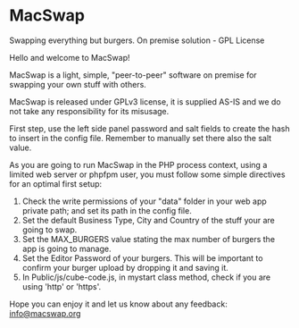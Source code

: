 # MacSwap
Swapping everything but burgers. On premise solution - GPL License

Hello and welcome to MacSwap!<br>
	   
MacSwap is a light, simple, "peer-to-peer" software on premise for swapping your own stuff with others.<br>
	   
MacSwap is released under GPLv3 license, it is supplied AS-IS and we do not take any responsibility for its misusage.<br>

First step, use the left side panel password and salt fields to create the hash to insert in the config file. Remember to manually set there also the salt value.<br>
	   
As you are going to run MacSwap in the PHP process context, using a limited web server or phpfpm user, you must follow some simple directives for an optimal first setup:<br>
<ol>
  <li>Check the write permissions of your "data" folder in your web app private path; and set its path in the config file.</li>
  <li>Set the default Business Type, City and Country of the stuff your are going to swap.</li>
  <li>Set the MAX_BURGERS value stating the max number of burgers the app is going to manage.</li>
  <li>Set the Editor Password of your burgers. This will be important to confirm your burger upload by dropping it and saving it.</li>
  <li>In Public/js/cube-code.js, in mystart class method, check if you are using 'http' or 'https'.</li>	   
</ol>
	        
Hope you can enjoy it and let us know about any feedback: <a href="mailto:info@macswap.org" style="color:#e6d236;">info@macswap.org</a>
	   
